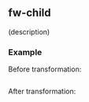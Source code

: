 ## fw-child
(description)

### Example
Before transformation:
```xml
```

After transformation:
```xml
```
